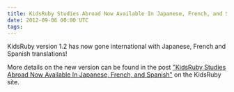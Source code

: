 ```yaml
---
title: KidsRuby Studies Abroad Now Available In Japanese, French, and Spanish
date: 2012-09-06 00:00 UTC
tags:
---
```


KidsRuby version 1.2 has now gone international with Japanese, French and Spanish translations!

More details on the new version can be found in the post ["KidsRuby Studies Abroad Now Available In Japanese, French, and Spanish"](http://www.kidsruby.com#2012-09-06) on the KidsRuby site.

